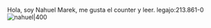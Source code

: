 Hola, soy Nahuel Marek, me gusta el counter
y leer.
legajo:213.861-0
![nahuel|400](https://github.com/pdepjm/2024-tp0-presentacion-NahuelMarek/assets/112446064/799c1e8e-3253-40a2-8253-12f64d1f566b)
